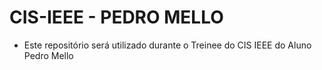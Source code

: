 # CIS-IEEE - PEDRO MELLO
 - Este repositório será utilizado durante o Treinee do CIS IEEE do Aluno Pedro Mello 
  
